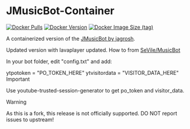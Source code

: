 # JMusicBot-Container
[![Docker Pulls](https://img.shields.io/docker/pulls/sajmonlab/jmb-container)](https://hub.docker.com/r/sajmonlab/jmb-container)
[![Docker Version](https://img.shields.io/docker/v/sajmonlab/jmb-container)](https://hub.docker.com/r/sajmonlab/jmb-container)
[![Docker Image Size (tag)](https://img.shields.io/docker/image-size/sajmonlab/jmb-container/latest)](https://hub.docker.com/r/sajmonlab/jmb-container)

A containerized version of the [JMusicBot by jagrosh](https://github.com/jagrosh/MusicBot).

Updated version with lavaplayer updated.
How to from [SeVile/MusicBot](https://github.com/SeVile/MusicBot/releases/tag/0.4.3.2)

In your bot folder, edit "config.txt" and add:

ytpotoken = "PO_TOKEN_HERE"
ytvisitordata = "VISITOR_DATA_HERE"
Important

Use youtube-trusted-session-generator to get po_token and visitor_data.

Warning

As this is a fork, this release is not officially supported. DO NOT report issues to upstream!
